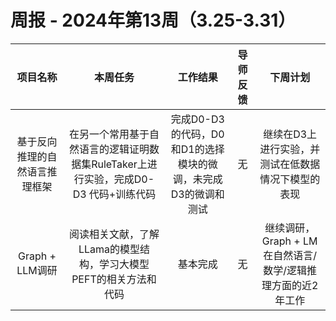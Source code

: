 # 周报 - 2024年第13周（3.25-3.31）


|  项目名称  | 本周任务 | 工作结果 | 导师反馈 |  下周计划| 
|:----------:|:--------:|:--------:|:--------:|:--------:|
|   基于反向推理的自然语言推理框架    | 在另一个常用基于自然语言的逻辑证明数据集RuleTaker上进行实验，完成D0-D3 代码+训练代码   | 完成D0-D3的代码，D0和D1的选择模块的微调，未完成D3的微调和测试     |无    |   继续在D3上进行实验，并测试在低数据情况下模型的表现  |
| Graph + LLM调研| 阅读相关文献，了解LLama的模型结构，学习大模型PEFT的相关方法和代码| 基本完成|无| 继续调研，Graph + LM 在自然语言/数学/逻辑推理方面的近2年工作
